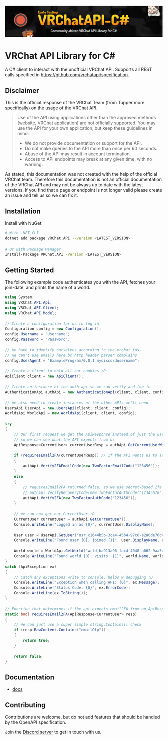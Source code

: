 ![](https://raw.githubusercontent.com/vrchatapi/vrchatapi.github.io/main/static/assets/img/lang/lang_csharp_banner_1500x300.png)

# VRChat API Library for C#

A C# client to interact with the unofficial VRChat API. Supports all REST calls specified in https://github.com/vrchatapi/specification.

## Disclaimer

This is the official response of the VRChat Team (from Tupper more specifically) on the usage of the VRChat API.

> Use of the API using applications other than the approved methods (website, VRChat application) are not officially supported. You may use the API for your own application, but keep these guidelines in mind:
> * We do not provide documentation or support for the API.
> * Do not make queries to the API more than once per 60 seconds.
> * Abuse of the API may result in account termination.
> * Access to API endpoints may break at any given time, with no warning.

As stated, this documentation was not created with the help of the official VRChat team. Therefore this documentation is not an official documentation of the VRChat API and may not be always up to date with the latest versions. If you find that a page or endpoint is not longer valid please create an issue and tell us so we can fix it.

## Installation

Install with NuGet:

```bash
# With .NET CLI
dotnet add package VRChat.API --version <LATEST_VERSION>

# Or with Package Manager
Install-Package VRChat.API -Version <LATEST_VERSION>
```

## Getting Started

The following example code authenticates you with the API, fetches your join-date, and prints the name of a world.

```csharp
using System;
using VRChat.API.Api;
using VRChat.API.Client;
using VRChat.API.Model;

// Create a configuration for us to log in
Configuration config = new Configuration();
config.Username = "Username";
config.Password = "Password";

// We have to identify ourselves according to the vrchat tos,
// We can't use emails here bc http header parser complains
config.UserAgent = "ExampleProgram/0.0.1 mydiscordusername"; 

// Create a client to hold all our cookies :D
ApiClient client = new ApiClient();

// Create an instance of the auth api so we can verify and log in
AuthenticationApi authApi = new AuthenticationApi(client, client, config);

// We also need to create instances of the other APIs we'll need
UsersApi UserApi = new UsersApi(client, client, config);
WorldsApi WorldApi = new WorldsApi(client, client, config);

try
{
    // Our first request we get the ApiResponse instead of just the user object,
    // so we can see what the API expects from us
    ApiResponse<CurrentUser> currentUserResp = authApi.GetCurrentUserWithHttpInfo();

    if (requiresEmail2FA(currentUserResp)) // If the API wants us to send an Email OTP code
    {
        authApi.Verify2FAEmailCode(new TwoFactorEmailCode("123456"));
    }
    else
    {
        // requiresEmail2FA returned false, so we use secret-based 2fa verification
        // authApi.VerifyRecoveryCode(new TwoFactorAuthCode("12345678")); // To Use a Recovery Code
        authApi.Verify2FA(new TwoFactorAuthCode("123456"));
    }

    // We can now get our CurrentUser :D
    CurrentUser currentUser = authApi.GetCurrentUser();
    Console.WriteLine("Logged in as {0}", currentUser.DisplayName);

    User user = UserApi.GetUser("usr_c1644b5b-3ca4-45b4-97c6-a2a0de70d469");
    Console.WriteLine("Found user {0}, joined {1}", user.DisplayName, user.DateJoined);

    World world = WorldApi.GetWorld("wrld_ba913a96-fac4-4048-a062-9aa5db092812");
    Console.WriteLine("Found world {0}, visits: {1}", world.Name, world.Visits);
} 
catch (ApiException ex)
{
    // Catch any exceptions write to console, helps w debugging :D
    Console.WriteLine("Exception when calling API: {0}", ex.Message);
    Console.WriteLine("Status Code: {0}", ex.ErrorCode);
    Console.WriteLine(ex.ToString());
}

// Function that determines if the api expects email2FA from an ApiResponse
static bool requiresEmail2FA(ApiResponse<CurrentUser> resp)
{
    // We can just use a super simple string.Contains() check
    if (resp.RawContent.Contains("emailOtp"))
    {
        return true;
    }

    return false;
}
```

## Documentation

 - [docs](docs/)

## Contributing

Contributions are welcome, but do not add features that should be handled by the OpenAPI specification.

Join the [Discord server](https://discord.gg/Ge2APMhPfD) to get in touch with us.

